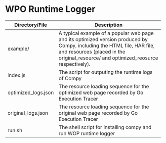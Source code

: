 





# WPO Runtime Logger

| Directory/File      | Description                                                  |
| ------------------- | ------------------------------------------------------------ |
| example/            | A typical example of a popular web page and its optimized version produced by Compy, including the HTML file, HAR file, and resources (placed in the original_resource/ and optimized_reosurce respectively). |
| index.js            | The script for outputing the runtime logs of Compy           |
| optimized_logs.json | The resource loading sequence for the optimized web page recorded by Go Execution Tracer |
| original_logs.json  | The resource loading sequence for the original web page recorded by Go Execution Tracer |
| run.sh              | The shell script for installing compy and run WOP runtime logger |

